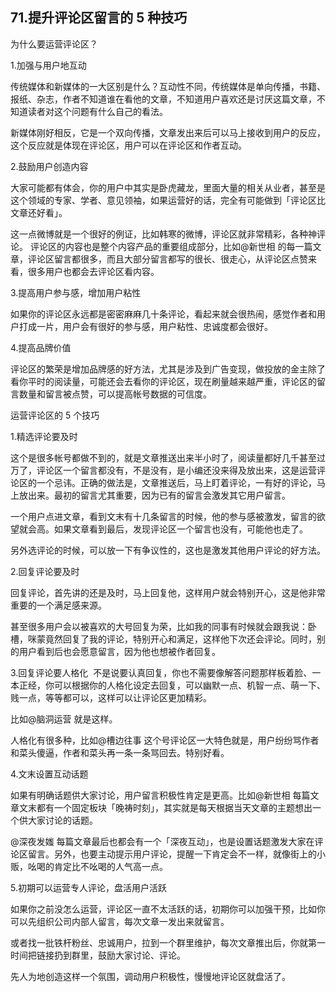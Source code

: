 ## 71.提升评论区留言的 5 种技巧
为什么要运营评论区？ 


1.加强与用户地互动 


传统媒体和新媒体的一大区别是什么？互动性不同，传统媒体是单向传播，书籍、报纸、杂志，作者不知道谁在看他的文章，不知道用户喜欢还是讨厌这篇文章，不知道读者对这个问题有什么自己的看法。 


新媒体刚好相反，它是一个双向传播，文章发出来后可以马上接收到用户的反应，这个反应就是体现在评论区，用户可以在评论区和作者互动。


2.鼓励用户创造内容


大家可能都有体会，你的用户中其实是卧虎藏龙，里面大量的相关从业者，甚至是这个领域的专家、学者、意见领袖，如果运营好的话，完全有可能做到「评论区比文章还好看」。


这一点微博就是一个很好的例证，比如韩寒的微博，评论区就非常精彩，各种神评论。
评论区的内容也是整个内容产品的重要组成部分，比如@新世相 的每一篇文章，评论区留言都很多，而且大部分留言都写的很长、很走心，从评论区点赞来看，很多用户也都会去评论区看内容。


3.提高用户参与感，增加用户粘性


如果你的评论区永远都是密密麻麻几十条评论，看起来就会很热闹，感觉作者和用户打成一片，用户会有很好的参与感，用户粘性、忠诚度都会很好。 


4.提高品牌价值


评论区的繁荣是增加品牌感的好方法，尤其是涉及到广告变现，做投放的金主除了看你平时的阅读量，可能还会去看你的评论区，现在刷量越来越严重，评论区的留言数量和留言被点赞，可以提高帐号数据的可信度。


运营评论区的 5 个技巧


1.精选评论要及时


这个是很多帐号都做不到的，就是文章推送出来半小时了，阅读量都好几千甚至过万了，评论区一个留言都没有，不是没有，是小编还没来得及放出来，这是运营评论区的一个忌讳。正确的做法是，文章推送后，马上盯着评论，一有好的评论，马上放出来。最初的留言尤其重要，因为已有的留言会激发其它用户留言。 


一个用户点进文章，看到文末有十几条留言的时候，他的参与感被激发，留言的欲望就会高。如果文章看到最后，发现评论区一个留言也没有，可能他也走了。


另外选评论的时候，可以放一下有争议性的，这也是激发其他用户评论的好方法。


2.回复评论要及时


回复评论，首先讲的还是及时，马上回复他，这样用户就会特别开心，这是他非常重要的一个满足感来源。


甚至很多用户会以被喜欢的大号回复为荣，比如我的同事有时候就会跟我说：卧槽，咪蒙竟然回复了我的评论，特别开心和满足，这样他下次还会评论。同时，别的用户看到后也会愿意留言，因为他也想被作者回复。


3.回复评论要人格化 
不是说要认真回复，你也不需要像解答问题那样板着脸、一本正经，你可以根据你的人格化设定去回复，可以幽默一点、机智一点、萌一下、贱一点，等等都可以，这样可以让评论区更加精彩。


比如@脑洞运营 就是这样。


人格化有很多种，比如@槽边往事 这个号评论区一大特色就是，用户纷纷骂作者和菜头傻逼，作者和菜头再一条一条骂回去。特别好看。


4.文末设置互动话题


如果有明确话题供大家讨论，用户留言积极性肯定是更高。比如@新世相 每篇文章文末都有一个固定板块「晚祷时刻」，其实就是每天根据当天文章的主题想出一个供大家讨论的话题。


@深夜发媸 每篇文章最后也都会有一个「深夜互动」，也是设置话题激发大家在评论区留言。另外，也要主动提示用户评论，提醒一下肯定会不一样，就像街上的小贩，吆喝的肯定比不吆喝的人气高一点。


5.初期可以运营专人评论，盘活用户活跃


如果你之前没怎么运营，评论区一直不太活跃的话，初期你可以加强干预，比如你可以先组织公司内部人留言，每次文章一发出来就留言。


或者找一批铁杆粉丝、忠诚用户，拉到一个群里维护，每次文章推出后，你就第一时间把链接扔到群里，鼓励大家讨论、评论。


先人为地创造这样一个氛围，调动用户积极性，慢慢地评论区就盘活了。


